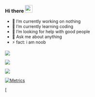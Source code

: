 ### Hi there <img src="https://raw.githubusercontent.com/MartinHeinz/MartinHeinz/master/wave.gif" width="25px">

- 🔭 I’m currently working on nothing
- 🌱 I’m currently learning coding
- 🤔 I’m looking for help with good people
- 💬 Ask me about anything
- ⚡ fact: i am noob

[![](https://komarev.com/ghpvc/?username=your-github-username&color=green&style=flat&label=VISITORS)
](http://satyendra.cf)


[![](https://github-readme-stats.vercel.app/api?username=casperteam)](http://satyendra.cf)


[![](https://hit.yhype.me/github/profile?user_id=84174959)](http://satyendra.cf)

[![Metrics](https://metrics.lecoq.io/casperteam?template=classic&base.header=0&lines=1&screenshot=1&pagespeed=1&pagespeed.url=http%3A%2F%2Fsatyendra.cf&pagespeed.detailed=true&pagespeed.screenshot=false&screenshot.title=webshot&screenshot.url=http%3A%2F%2Fsatyendra.cf&screenshot.selector=html&screenshot.background=false&config.timezone=Asia%2FCalcutta)](http://satyendra.cf)



[![[](https://github.com/CasperTeam/CasperTeam/blob/main/README.md)](http://satyendra.cf)
